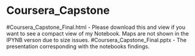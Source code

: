 # Coursera_Capstone
#Coursera_Capstone_Final.html - Please download this and view if you want to see a compact view of my Notebook. Maps are not shown in the IPYNB verson due to size issues.
#Coursera_Capstone_Final.pptx - The presentation corresponding with the notebooks findings.
